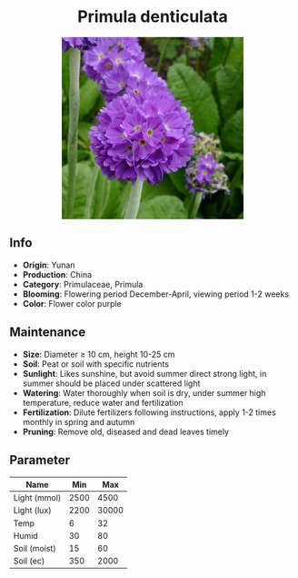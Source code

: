 <h1 align='center'>Primula denticulata</h1>
<p align="center">
    <img 
        align='center'
        width='320'
        src="../images/primula denticulata.png" 
        alt='Primula denticulata' />
</p>

## Info

 - **Origin**: Yunan
 - **Production**: China
 - **Category**: Primulaceae, Primula
 - **Blooming**: Flowering period December-April, viewing period 1-2 weeks
 - **Color**: Flower color purple

## Maintenance

 - **Size**: Diameter ≥ 10 cm, height 10-25 cm
 - **Soil**: Peat or soil with specific nutrients
 - **Sunlight**: Likes sunshine, but avoid summer direct strong light, in summer should be placed under scattered light
 - **Watering**: Water thoroughly when soil is dry, under summer high temperature, reduce water and fertilization
 - **Fertilization**: Dilute fertilizers following instructions, apply 1-2 times monthly in spring and autumn
 - **Pruning**: Remove old, diseased and dead leaves timely

## Parameter

| Name         | Min  | Max   |
|--------------|------|-------|
| Light (mmol) | 2500 | 4500  |
| Light (lux)  | 2200 | 30000 |
| Temp         | 6    | 32    |
| Humid        | 30   | 80    |
| Soil (moist) | 15   | 60    |
| Soil (ec)    | 350  | 2000  |